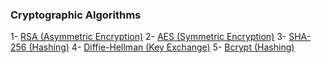 ### Cryptographic Algorithms

1- [RSA (Asymmetric Encryption)](./rsa.md)
2- [AES (Symmetric Encryption)](./aes.md)
3- [SHA-256 (Hashing)](./sha-256.md)
4- [Diffie-Hellman (Key Exchange)](./diffie-hellman.md)
5- [Bcrypt (Hashing)](./bcrypt.md)